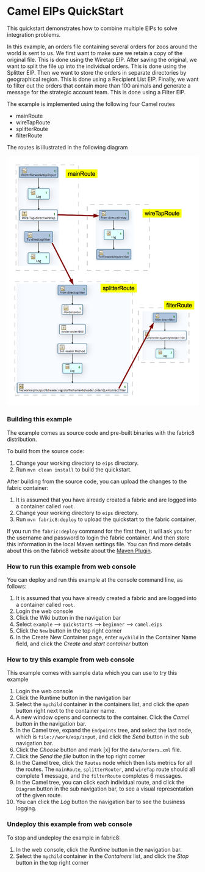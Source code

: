 # Camel EIPs QuickStart

This quickstart demonstrates how to combine multiple EIPs to solve integration problems.

In this example, an orders file containing several orders for zoos around the world is sent to us. We first want to make sure we retain a copy of the original file. This is done using the Wiretap EIP. After saving the original, we want to split the file up into the individual orders. This is done using the Splitter EIP. Then we want to store the orders in separate directories by geographical region. This is done using a Recipient List EIP. Finally, we want to filter out the orders that contain more than 100 animals and generate a message for the strategic account team. This is done using a Filter EIP.

The example is implemented using the following four Camel routes

* mainRoute
* wireTapRoute
* splitterRoute
* filterRoute

The routes is illustrated in the following diagram

![Camel EIPs diagram](https://raw.githubusercontent.com/fabric8io/fabric8/master/docs/images/camel-eips-diagram.png)


### Building this example

The example comes as source code and pre-built binaries with the fabric8 distribution. 

To build from the source code:

1. Change your working directory to `eips` directory.
2. Run `mvn clean install` to build the quickstart.

After building from the source code, you can upload the changes to the fabric container:

1. It is assumed that you have already created a fabric and are logged into a container called `root`.
1. Change your working directory to `eips` directory.
1. Run `mvn fabric8:deploy` to upload the quickstart to the fabric container.

If you run the `fabric:deploy` command for the first then, it will ask you for the username and password to login the fabric container.
And then store this information in the local Maven settings file. You can find more details about this on the fabric8 website about the [Maven Plugin](http://fabric8.io/gitbook/mavenPlugin.html).


### How to run this example from web console

You can deploy and run this example at the console command line, as follows:


1. It is assumed that you have already created a fabric and are logged into a container called `root`.
2. Login the web console
3. Click the Wiki button in the navigation bar
2. Select `example` --> `quickstarts` --> `beginner` --> `camel.eips`
3. Click the `New` button in the top right corner
4. In the Create New Container page, enter `mychild` in the Container Name field, and click the *Create and start container* button


### How to try this example from web console

This example comes with sample data which you can use to try this example

1. Login the web console
2. Click the Runtime button in the navigation bar
3. Select the `mychild` container in the containers list, and click the *open* button right next to the container name.
4. A new window opens and connects to the container. Click the *Camel* button in the navigation bar.
5. In the Camel tree, expand the `Endpoints` tree, and select the last node, which is `file://work/eip/input`, and click the *Send* button in the sub navigation bar.
6. Click the *Choose* button and mark [x] for the `data/orders.xml` file.
7. Click the *Send the file* button in the top right corner
8. In the Camel tree, click the `Routes` node which then lists metrics for all the routes. The `mainRoute`, `splitterRouter`, and `wireTap` route should all complete 1 message, and the `filterRoute` completes 6 messages.
9. In the Camel tree, you can click each individual route, and click the `Diagram` button in the sub navigation bar, to see a visual representation of the given route.  
9. You can click the *Log* button the navigation bar to see the business logging.


### Undeploy this example from web console

To stop and undeploy the example in fabric8:

1. In the web console, click the *Runtime* button in the navigation bar.
2. Select the `mychild` container in the *Containers* list, and click the *Stop* button in the top right corner

